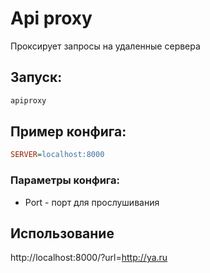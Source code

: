 # Api proxy

Проксирует запросы на удаленные сервера

## Запуск:
```bash
apiproxy
```

## Пример конфига:

```ini
SERVER=localhost:8000
```
### Параметры конфига:
* Port - порт для прослушивания

## Использование

http://localhost:8000/?url=http://ya.ru
